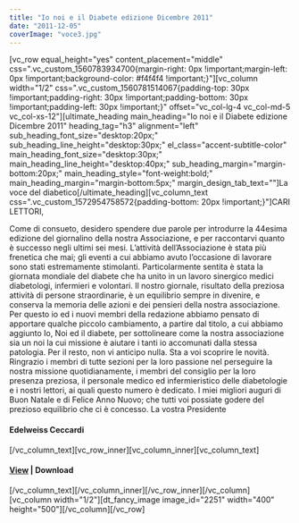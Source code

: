 ```yaml
---
title: "Io noi e il Diabete edizione Dicembre 2011"
date: "2011-12-05"
coverImage: "voce3.jpg"
---
```


\[vc\_row equal\_height="yes" content\_placement="middle" css=".vc\_custom\_1560783934700{margin-right: 0px !important;margin-left: 0px !important;background-color: #f4f4f4 !important;}"\]\[vc\_column width="1/2" css=".vc\_custom\_1560781514067{padding-top: 30px !important;padding-right: 30px !important;padding-bottom: 30px !important;padding-left: 30px !important;}" offset="vc\_col-lg-4 vc\_col-md-5 vc\_col-xs-12"\]\[ultimate\_heading main\_heading="Io noi e il Diabete edizione Dicembre 2011" heading\_tag="h3" alignment="left" sub\_heading\_font\_size="desktop:20px;" sub\_heading\_line\_height="desktop:30px;" el\_class="accent-subtitle-color" main\_heading\_font\_size="desktop:30px;" main\_heading\_line\_height="desktop:40px;" sub\_heading\_margin="margin-bottom:20px;" main\_heading\_style="font-weight:bold;" main\_heading\_margin="margin-bottom:5px;" margin\_design\_tab\_text=""\]La voce del diabetico\[/ultimate\_heading\]\[vc\_column\_text css=".vc\_custom\_1572954758572{padding-bottom: 20px !important;}"\]CARI LETTORI,

Come di consueto, desidero spendere due parole per introdurre la 44esima edizione del giornalino della nostra Associazione, e per raccontarvi quanto è successo negli ultimi sei mesi. L’attività dell’Associazione è stata più frenetica che mai; gli eventi a cui abbiamo avuto l’occasione di lavorare sono stati estremamente stimolanti. Particolarmente sentita è stata la giornata mondiale del diabete che ha unito in un lavoro sinergico medici diabetologi, infermieri e volontari. Il nostro giornale, risultato della preziosa attività di persone straordinarie, è un equilibrio sempre in divenire, e conserva la memoria delle azioni e dei pensieri della nostra associazione. Per questo io ed i nuovi membri della redazione abbiamo pensato di apportare qualche piccolo cambiamento, a partire dal titolo, a cui abbiamo aggiunto Io, Noi ed il diabete, per sottolineare come la nostra associazione sia un noi la cui missione è aiutare i tanti io accomunati dalla stessa patologia. Per il resto, non vi anticipo nulla. Sta a voi scoprire le novità. Ringrazio i membri di tutte sezioni per la loro passione nel perseguire la nostra missione quotidianamente, i membri del consiglio per la loro presenza preziosa, il personale medico ed infermieristico delle diabetologie e i nostri lettori, ai quali questo numero è dedicato. I miei migliori auguri di Buon Natale e di Felice Anno Nuovo; che tutti voi possiate godere del prezioso equilibrio che ci è concesso. La vostra Presidente

#### Edelweiss Ceccardi

\[/vc\_column\_text\]\[vc\_row\_inner\]\[vc\_column\_inner\]\[vc\_column\_text\]

#### [View](http://198.211.122.197/diabetwp/wordpress/wp-content/uploads/2019/11/La-Voce-dicembre-2011.pdf) | Download

\[/vc\_column\_text\]\[/vc\_column\_inner\]\[/vc\_row\_inner\]\[/vc\_column\]\[vc\_column width="1/2"\]\[dt\_fancy\_image image\_id="2251" width="400" height="500"\]\[/vc\_column\]\[/vc\_row\]

